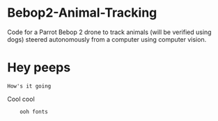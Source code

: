 # Bebop2-Animal-Tracking
Code for a Parrot Bebop 2 drone to track animals (will be verified using dogs) steered autonomously from a computer using computer vision.

# Hey peeps
	How's it going
Cool cool	
	
		ooh fonts
